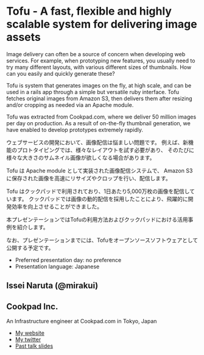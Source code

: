 # Tofu - A fast, flexible and highly scalable system for delivering image assets

Image delivery can often be a source of concern when developing web services. For example, 
when prototyping new features, you usually need to try many different layouts, with various 
different sizes of thumbnails. How can you easily and quickly generate these?

Tofu is system that generates images on the fly, at high scale, and can be used in a rails app 
through a simple but versatile ruby interface. Tofu fetches original images from Amazon S3, then 
delivers them after resizing and/or cropping as needed via an Apache module.

Tofu was extracted from Cookpad.com, where we deliver 50 million images per day on production. As 
a result of on-the-fly thumbnail generation, we have enabled to develop prototypes extremely rapidly.

ウェブサービスの開発において、画像配信は悩ましい問題です。
例えば、新機能のプロトタイピングでは、様々なレイアウトを試す必要があり、
そのたびに様々な大きさのサムネイル画像が欲しくなる場合があります。

Tofu は Apache module として実装された画像配信システムで、
Amazon S3 に保存された画像を高速にリサイズやクロップを行い、配信します。

Tofu はクックパッドで利用されており、1日あたり5,000万枚の画像を配信しています。
クックパッドでは画像の動的配信を採用したことにより、飛躍的に開発効率を向上させることができました。

本プレゼンテーションではTofuの利用方法およびクックパッドにおける活用事例を紹介します。

なお、プレゼンテーションまでには、Tofuをオープンソースソフトウェアとして公開する予定です。

- Preferred presentation day: no preference
- Presentation language: Japanese

## Issei Naruta (@mirakui)

## Cookpad Inc.

An Infrastructure engineer at Cookpad.com in Tokyo, Japan

- [My website](http://d.hatena.ne.jp/mirakui)
- [My twitter](https://twitter.com/#!/mirakui)
- [Past talk slides](http://www.slideshare.net/mirakui)
